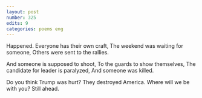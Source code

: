 ```yaml
---
layout: post
number: 325
edits: 9
categories: poems eng
---
```


Happened.
Everyone has their own craft,
The weekend was waiting for someone,
Others were sent to the rallies.

And someone is supposed to shoot,
To the guards to show themselves,
The candidate for leader is paralyzed,
And someone was killed.

Do you think Trump was hurt?
They destroyed America.
Where will we be with you?
Still ahead.
